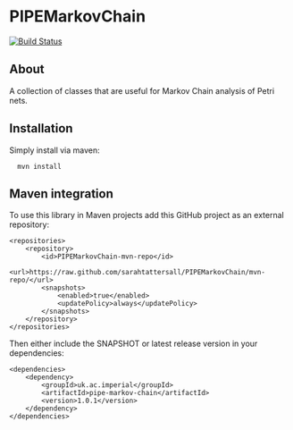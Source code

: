 # PIPEMarkovChain
[![Build Status](https://travis-ci.org/sarahtattersall/PIPEMarkovChain.png?branch=master)](https://travis-ci.org/sarahtattersall/PIPEMarkovChain)
## About ##
A collection of classes that are useful for Markov Chain analysis of Petri nets. 

## Installation ##
Simply install via maven:

```
  mvn install
```

## Maven integration
To use this library in Maven projects add this GitHub project as an external repository:

```
<repositories>
    <repository>
        <id>PIPEMarkovChain-mvn-repo</id>
        <url>https://raw.github.com/sarahtattersall/PIPEMarkovChain/mvn-repo/</url>
        <snapshots>
            <enabled>true</enabled>
            <updatePolicy>always</updatePolicy>
        </snapshots>
    </repository>
</repositories>
```

Then either include the SNAPSHOT or latest release version in your dependencies:
```
<dependencies>
    <dependency>
        <groupId>uk.ac.imperial</groupId>
        <artifactId>pipe-markov-chain</artifactId>
        <version>1.0.1</version>
    </dependency>
</dependencies>
```

